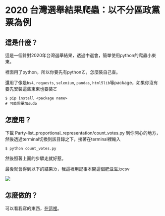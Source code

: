 # 2020 台灣選舉結果爬蟲：以不分區政黨票為例

## 這是什麼？

這是一個針對2020年台灣選舉結果，透過中選會，簡單使用python的爬蟲小東東。

裡面用了python，所以你要先有pythonㄛ，怎麼裝自己查。

還用了像是`bs4`, `requests`, `selenium`, `pandas`, `html5lib`等package，如果你沒有要先安裝這些東東也要裝ㄛ

```{terminal}
$ pip install <package name>
# 可能需要加sudo
```

## 怎麼用？

下載 Party-list_proportional_representation/count_votes.py 到你開心的地方，然後透過terminal切換到該目錄之下，接著在terminal裡輸入

```{terminal}
$ python count_votes.py 
```

然後照著上面的步驟走就好惹。

最後就會得到以下的結果ㄌ，我這裡用記事本開這個肥滋滋ㄉcsv

![](https://i.imgur.com/DGFJCv0.png)


## 怎麼做的？

可以看我寫的東西，[在這裡](http://chingru.me/code/2020-01-16-python%E7%AD%86%E8%A8%98-2020%E5%8F%B0%E7%81%A3%E9%81%B8%E8%88%89%E7%B5%90%E6%9E%9C%E7%88%AC%E8%9F%B2%E4%BB%A5%E4%B8%8D%E5%88%86%E5%8D%80%E6%94%BF%E9%BB%A8%E7%A5%A8%E7%82%BA%E4%BE%8B/)。
